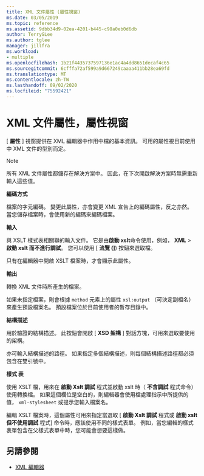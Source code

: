 ```yaml
---
title: XML 文件屬性 (屬性視窗)
ms.date: 03/05/2019
ms.topic: reference
ms.assetid: 9dbb34d9-02ea-4201-b445-c98a0eb0d6db
author: TerryGLee
ms.author: tglee
manager: jillfra
ms.workload:
- multiple
ms.openlocfilehash: 1b21f4435737597136e1ac4a4dd8651decaf4c65
ms.sourcegitcommit: 6cfffa72af599a9d667249caaaa411bb28ea69fd
ms.translationtype: MT
ms.contentlocale: zh-TW
ms.lasthandoff: 09/02/2020
ms.locfileid: "75592421"
---
```

# <a name="xml-document-properties-properties-window"></a>XML 文件屬性，屬性視窗

[ **屬性** ] 視窗提供在 XML 編輯器中作用中檔的基本資訊。 可用的屬性視目前使用中 XML 文件的型別而定。

> [!NOTE]
> 所有 XML 文件屬性都儲存在解決方案中。 因此，在下次開啟解決方案時無需重新輸入這些值。

**編碼方式**

檔案的字元編碼。 變更此屬性，亦會變更 XML 宣告上的編碼屬性，反之亦然。 當您儲存檔案時，會使用新的編碼來編碼檔案。

**輸入**

與 XSLT 樣式表相關聯的輸入文件。 它是由**啟動 xslt**命令使用，例如， **XML**  >  **啟動 xslt 而不進行調試**。 您可以使用 [ **流覽 (]**) 按鈕來選取檔。

只有在編輯器中開啟 XSLT 檔案時，才會顯示此屬性。

**輸出**

轉換 XML 文件時所產生的檔案。

如果未指定檔案，則會根據 `method` 元素上的屬性 `xsl:output` （可決定副檔名）來產生預設檔案名。 預設檔案位於目前使用者的暫存目錄中。

**結構描述**

用於驗證的結構描述。 此按鈕會開啟 [ **XSD 架構** ] 對話方塊，可用來選取要使用的架構。

亦可輸入結構描述的路徑。 如果指定多個結構描述，則每個結構描述路徑都必須包含在雙引號中。

**樣式 表**

使用 XSLT 檔，用來在 **啟動 Xslt 調試** 程式並啟動 xslt 時（ **不含調試** 程式命令）使用轉換檔。 如果這個欄位是空白的，則編輯器會使用檔處理指示中所提供的值， `xml-stylesheet` 或提示您輸入檔案名。

編輯 XSLT 檔案時，這個屬性可用來指定當選取 [ **啟動 Xslt 調試** 程式或 **啟動 xslt 但不使用調試** 程式] 命令時，應該使用不同的樣式表單。 例如，當您編輯的樣式表單包含在父樣式表單中時，您可能會想要這樣做。

## <a name="see-also"></a>另請參閱

- [XML 編輯器](../xml-tools/xml-editor.md)

